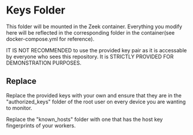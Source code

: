 # Keys Folder
This folder will be mounted in the Zeek container. Everything you modify here will be reflected in the corresponding folder in the container(see docker-compose.yml for reference).

IT IS NOT RECOMMENDED to use the provided key pair as it is accessable by everyone who sees this repository. It is STRICTLY PROVIDED FOR DEMONSTRATION PURPOSES.

## Replace

Replace the provided keys with your own and ensure that they are in the "authorized_keys" folder of the root user on every device you are wanting to monitor.

Replace the "known_hosts" folder with one that has the host key fingerprints of your workers.

